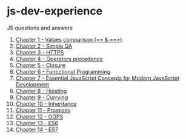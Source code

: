 # js-dev-experience
JS questions and answers

1. <a href="ch01.md">Chapter 1 - Values comparison (== & ===)</a>
2. <a href="ch02.md">Chapter 2 - Simple QA</a>
3. <a href="ch03.md">Chapter 3 - HTTPS</a>
4. <a href="ch04.md">Chapter 4 - Operators precedence</a>
5. <a href="ch05.md">Chapter 5 - Closure</a>
6. <a href="ch06.md">Chapter 6 - Funcctional Programming</a>
7. <a href="ch07.md">Chapter 7 - Essential JavaScript Concepts for Modern JavaScript Development</a>
8. <a href="ch08.md">Chapter 8 - Hoisting</a>
9. <a href="ch09.md">Chapter 9 - Currying</a>
10. <a href="ch10.md">Chapter 10 - Inheritance</a>
11. <a href="ch11.md">Chapter 11 - Promises</a>
12. <a href="ch12.md">Chapter 12 - OOPS</a>
13. <a href="ch13.md">Chapter 13 - ES6</a>
14. <a href="ch14.md">Chapter 14 - ES7</a>



